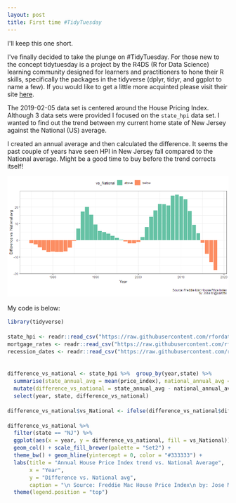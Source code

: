 ```yaml
---
layout: post
title: First time #TidyTuesday
---
```


I'll keep this one short.  

I've finally decided to take the plunge on #TidyTuesday.  For those new to the concept tidytuesday is a project by the R4DS (R for Data Science) learning community designed for learners and practitioners to hone their R skills, specifically the packages in the tidyverse (dplyr, tidyr, and ggplot to name a few).  If you would like to get a little more acquinted please visit their site [here](https://github.com/rfordatascience/tidytuesday).

The 2019-02-05 data set is centered around the House Pricing Index.  Although 3 data sets were provided I focused on the `state_hpi` data set.  I wanted to find out the trend between my current home state of New Jersey against the National (US) average.

I created an annual average and then calculated the difference.  It seems the past couple of years have seen HPI in New Jersey fall compared to the National average.  Might be a good time to buy before the trend corrects itself!

![TidyTuesday](https://github.com/jmmnyc/tidytuesday/blob/master/tidy_tuesday_20190205.png?raw=true)


My code is below:

```R
library(tidyverse)

state_hpi <- readr::read_csv("https://raw.githubusercontent.com/rfordatascience/tidytuesday/master/data/2019/2019-02-05/state_hpi.csv")
mortgage_rates <- readr::read_csv("https://raw.githubusercontent.com/rfordatascience/tidytuesday/master/data/2019/2019-02-05/mortgage.csv")
recession_dates <- readr::read_csv("https://raw.githubusercontent.com/rfordatascience/tidytuesday/master/data/2019/2019-02-05/recessions.csv")


difference_vs_national <- state_hpi %>%  group_by(year,state) %>% 
  summarise(state_annual_avg = mean(price_index), national_annual_avg = mean(us_avg)) %>% 
  mutate(difference_vs_national = state_annual_avg - national_annual_avg) %>% 
  select(year, state, difference_vs_national) 

difference_vs_national$vs_National <- ifelse(difference_vs_national$difference_vs_national>0,"above","below")

difference_vs_national %>% 
  filter(state == "NJ") %>% 
  ggplot(aes(x = year, y = difference_vs_national, fill = vs_National)) + 
  geom_col() + scale_fill_brewer(palette = "Set2") + 
  theme_bw() + geom_hline(yintercept = 0, color = "#333333") + 
  labs(title = "Annual House Price Index trend vs. National Average", 
       x = "Year", 
       y = "Difference vs. National avg",
       caption = "\n Source: Freddie Mac House Price Index\n by: Jose M @sanzbx") + 
  theme(legend.position = "top")
```
